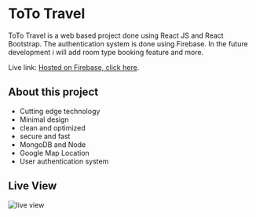 # ToTo Travel
ToTo Travel is a web based project done using React JS and React Bootstrap. 
The authentication system is done using Firebase. In the future development 
i will add room type booking feature and more. 

Live link:  [Hosted on Firebase, click here](https://toitoi-guru.web.app/).

## About this project
 - Cutting edge technology
 - Minimal design
 - clean and optimized 
 - secure and fast 
 - MongoDB and Node
 - Google Map Location
 - User authentication system 

 ## Live View 

 ![live view](https://i.ibb.co/Ln5Wh5C/screencapture-toitoi-guru-web-app-2021-10-31-04-01-17.png)